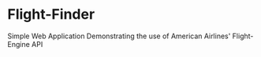 # Flight-Finder
Simple Web Application Demonstrating the use of American Airlines' Flight-Engine API
